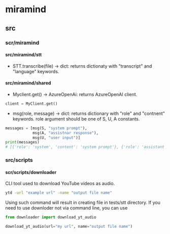 # miramind

## src

### scr/miramind

#### src/miramind/stt

- STT.transcribe(file) -> dict: returns dictionaty with "transcript" and "language" keywords. 

#### src/miramind/shared
 
 - Myclient.get() -> AzureOpenAi: returns AzureOpenAI client.

 ``` python
client = MyClient.get()
 ```

 - msg(role, message) -> dict: returns dictionary with "role" and "contnent" keywords. role argument should be one of S, U, A constants.
``` python
messages = [msg(S, "system prompt"),
            msg(A, "assistnar response"),
            msg(U, "user input")]
print(messages)
# [{'role': 'system', 'content': 'system prompt'}, {'role': 'assistant', 'content': 'assistnar response'}, {'role': 'user', 'content': 'user input'}]
```

### src/scripts

#### scr/scripts/downloader

CLI tool used to download YouTube videos as audio.
``` bash
ytd -url "example url" -name "output file name"
```
Using such command will result in creating file in tests/stt directory. If you need to use downloder not via command line, you can use
``` python
from downloader import download_yt_audio

download_yt_audio(url="my url", name="output file name")
```

